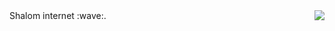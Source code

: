 <div>
  <td valign="top">Shalom internet :wave:.</td>
  <td valign="top"><img align="right" src="https://komarev.com/ghpvc/?username=oqo0"></td>
<div>
